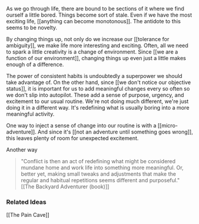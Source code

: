 As we go through life, there are bound to be sections of it where we find ourself a little bored. Things become sort of stale. Even if we have the most exciting life, [[anything can become monotonous]]. The antidote to this seems to be novelty. 

By changing things up, not only do we increase our [[tolerance for ambiguity]], we make life more interesting and exciting. Often, all we need to spark a little creativity is a change of environment. Since [[we are a function of our environment]], changing things up even just a little makes enough of a difference. 

The power of consistent habits is undoubtedly a superpower we should take advantage of. On the other hand, since [[we don't notice our objective status]], it is important for us to add meaningful changes every so often so we don't slip into autopilot. These add a sense of purpose, urgency, and excitement to our usual routine. We're not doing much different, we're just doing it in a different way. It's redefining what is usually boring into a more meaningful activity.  

One way to inject a sense of change into our routine is with a [[micro-adventure]]. And since it's [[not an adventure until something goes wrong]], this leaves plenty of room for unexpected excitement. 

Another way 




>"Conflict is then an act of redefining what might be considered mundane home and work life into something more meaningful. Or, better yet, making small tweaks and adjustments that make the regular and habitual repetitions seems different and purposeful." [[The Backyard Adventurer (book)]]






### Related Ideas

[[The Pain Cave]]
